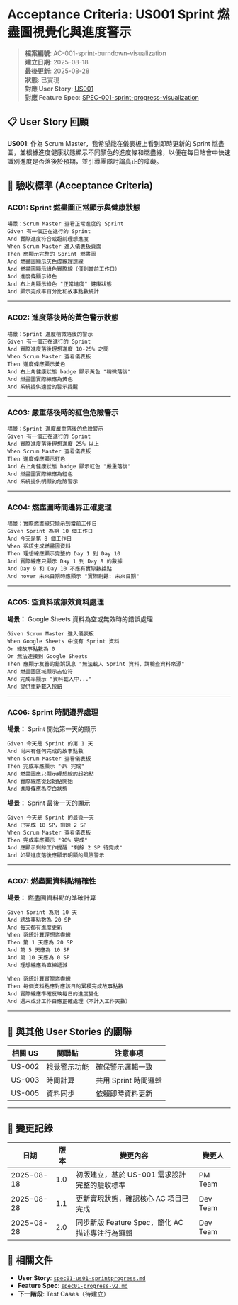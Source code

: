 # Acceptance Criteria: US001 Sprint 燃盡圖視覺化與進度警示

> **檔案編號**: AC-001-sprint-burndown-visualization  
> **建立日期**: 2025-08-18  
> **最後更新**: 2025-08-28  
> **狀態**: 已實現  
> **對應 User Story**: [US001](./spec01-us01-sprintprogress.md#us-001-sprint-燃盡圖視覺化)  
> **對應 Feature Spec**: [SPEC-001-sprint-progress-visualization](./spec01-progress-v2.md)

## 📋 User Story 回顧

**US001**: 作為 Scrum Master，我希望能在儀表板上看到即時更新的 Sprint 燃盡圖，並根據進度健康狀態顯示不同顏色的進度條和燃盡線，以便在每日站會中快速識別進度是否落後於預期，並引導團隊討論真正的障礙。

## 🎯 驗收標準 (Acceptance Criteria)

### AC01: Sprint 燃盡圖正常顯示與健康狀態

```gherkin
場景：Scrum Master 查看正常進度的 Sprint
Given 有一個正在進行的 Sprint
And 實際進度符合或超前理想進度
When Scrum Master 進入儀表板頁面
Then 應顯示完整的 Sprint 燃盡圖
And 燃盡圖顯示灰色虛線理想線
And 燃盡圖顯示綠色實際線（僅到當前工作日）
And 進度條顯示綠色
And 右上角顯示綠色 "正常進度" 健康狀態
And 顯示完成率百分比和故事點數統計
```

---

### AC02: 進度落後時的黃色警示狀態

```gherkin
場景：Sprint 進度稍微落後的警示
Given 有一個正在進行的 Sprint
And 實際進度落後理想進度 10-25% 之間
When Scrum Master 查看儀表板
Then 進度條應顯示黃色
And 右上角健康狀態 badge 顯示黃色 "稍微落後"
And 燃盡圖實際線應為黃色
And 系統提供適當的警示提醒
```

---

### AC03: 嚴重落後時的紅色危險警示

```gherkin
場景：Sprint 進度嚴重落後的危險警示
Given 有一個正在進行的 Sprint
And 實際進度落後理想進度 25% 以上
When Scrum Master 查看儀表板
Then 進度條應顯示紅色
And 右上角健康狀態 badge 顯示紅色 "嚴重落後"
And 燃盡圖實際線應為紅色
And 系統提供明顯的危險警示
```

---

### AC04: 燃盡圖時間邊界正確處理

```gherkin
場景：實際燃盡線只顯示到當前工作日
Given Sprint 為期 10 個工作日
And 今天是第 8 個工作日
When 系統生成燃盡圖資料
Then 理想線應顯示完整的 Day 1 到 Day 10
And 實際線應只顯示 Day 1 到 Day 8 的數據
And Day 9 和 Day 10 不應有實際數據點
And hover 未來日期時應顯示 "實際剩餘: 未來日期"
```

---

### AC05: 空資料或無效資料處理

**場景：** Google Sheets 資料為空或無效時的錯誤處理

```gherkin
Given Scrum Master 進入儀表板
When Google Sheets 中沒有 Sprint 資料
Or 總故事點數為 0
Or 無法連接到 Google Sheets
Then 應顯示友善的錯誤訊息 "無法載入 Sprint 資料，請檢查資料來源"
And 燃盡圖區域顯示占位符
And 完成率顯示 "資料載入中..."
And 提供重新載入按鈕
```

---

### AC06: Sprint 時間邊界處理

**場景：** Sprint 開始第一天的顯示

```gherkin
Given 今天是 Sprint 的第 1 天
And 尚未有任何完成的故事點數
When Scrum Master 查看儀表板
Then 完成率應顯示 "0% 完成"
And 燃盡圖應只顯示理想線的起始點
And 實際線應從起始點開始
And 進度條應為空白狀態
```

**場景：** Sprint 最後一天的顯示

```gherkin
Given 今天是 Sprint 的最後一天
And 已完成 18 SP，剩餘 2 SP
When Scrum Master 查看儀表板
Then 完成率應顯示 "90% 完成"
And 應顯示剩餘工作提醒 "剩餘 2 SP 待完成"
And 如果進度落後應顯示明顯的風險警示
```

---

### AC07: 燃盡圖資料點精確性

**場景：** 燃盡圖資料點的準確計算

```gherkin
Given Sprint 為期 10 天
And 總故事點數為 20 SP
And 每天都有進度更新
When 系統計算理想燃盡線
Then 第 1 天應為 20 SP
And 第 5 天應為 10 SP
And 第 10 天應為 0 SP
And 理想線應為直線遞減

When 系統計算實際燃盡線
Then 每個資料點應對應該日的累積完成故事點數
And 實際線應準確反映每日的進度變化
And 週末或非工作日應正確處理（不計入工作天數）
```

---

## 🔗 與其他 User Stories 的關聯

| 相關 US | 關聯點 | 注意事項 |
|---------|--------|----------|
| US-002 | 視覺警示功能 | 確保警示邏輯一致 |
| US-003 | 時間計算 | 共用 Sprint 時間邏輯 |
| US-005 | 資料同步 | 依賴即時資料更新 |

---

## 📝 變更記錄

| 日期       | 版本 | 變更內容 | 變更人 |
| ---------- | ---- | -------- | ------ |
| 2025-08-18 | 1.0  | 初版建立，基於 US-001 需求設計完整的驗收標準 | PM Team |
| 2025-08-28 | 1.1  | 更新實現狀態，確認核心 AC 項目已完成 | Dev Team |
| 2025-08-28 | 2.0  | 同步新版 Feature Spec，簡化 AC 描述專注行為邏輯 | Dev Team |

## 🔗 相關文件

- **User Story**: [`spec01-us01-sprintprogress.md`](./spec01-us01-sprintprogress.md)
- **Feature Spec**: [`spec01-progress-v2.md`](./spec01-progress-v2.md)
- **下一階段**: Test Cases（待建立）
